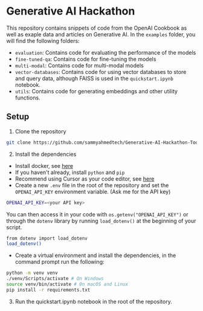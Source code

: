 # Generative AI Hackathon 

This repository contains snippets of code from the OpenAI Cookbook as well as exaple data and articles on Generative AI. In the `examples` folder, you will find the following folders:

- `evaluation`: Contains code for evaluating the performance of the models
- `fine-tuned-qa`: Contains code for fine-tuning the models
- `multi-modal`: Contains code for multi-modal models
- `vector-databases`: Contains code for using vector databases to store and query data, although FAISS is used in the `quickstart.ipynb` notebook.
- `utils`: Contains code for generating embeddings and other utility functions.

## Setup

1. Clone the repository
```bash
git clone https://github.com/sammyahmedtech/Generative-AI-Hackathon-Toolkit.git
```

2. Install the dependencies

* Install docker, see [here](https://docs.docker.com/engine/install/)
* If you haven't already, install `python` and `pip`
* Recommend using Cursor as your code editor, see [here](https://docs.cursor.sh/getting-started/installation)
* Create a new `.env` file in the root of the repository and set the `OPENAI_API_KEY` environment variable. (Ask me for the API key)

```bash
OPENAI_API_KEY=<your API key>
```
You can then access it in your code with `os.getenv("OPENAI_API_KEY")` or through the `dotenv` library by running `load_dotenv()` at the beginning of your script.
```bash
from dotenv import load_dotenv
load_dotenv()
```
* Create a virtual environment and install the dependencies, in the command prompt run the following:
```bash
python -m venv venv
./venv/Scripts/activate # On Windows
source venv/bin/activate # On macOS and Linux
pip install -r requirements.txt
```
3. Run the quickstart.ipynb notebook in the root of the repository.




